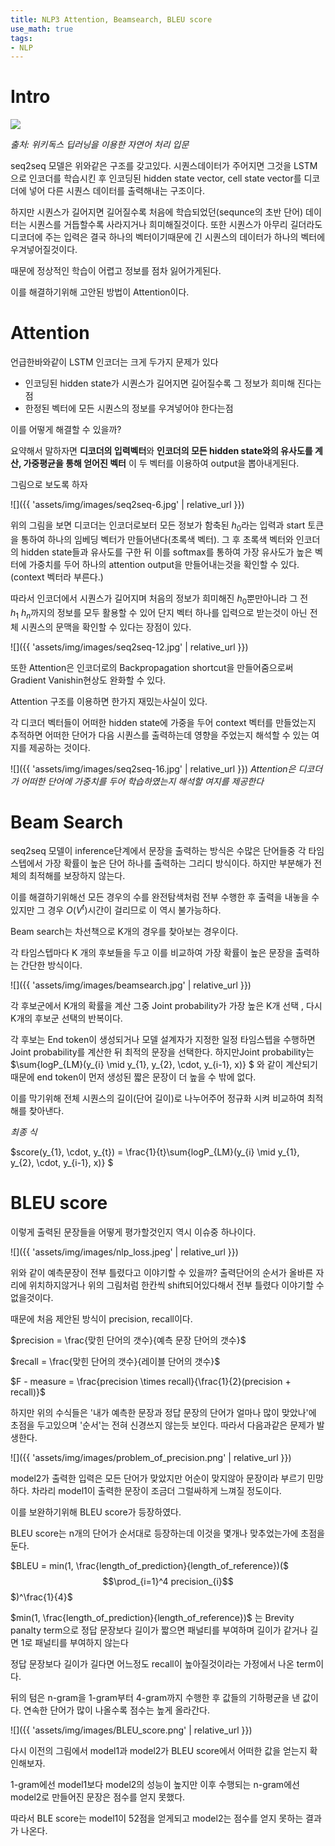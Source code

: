 ```yaml
---
title: NLP3 Attention, Beamsearch, BLEU score
use_math: true
tags:
- NLP
---
```


# Intro

![](https://wikidocs.net/images/page/24996/%EC%9D%B8%EC%BD%94%EB%8D%94%EB%94%94%EC%BD%94%EB%8D%94%EB%AA%A8%EB%8D%B8.PNG)

*출처: 위키독스 딥러닝을 이용한 자연어 처리 입문*

seq2seq 모델은 위와같은 구조를 갖고있다. 
시퀀스데이터가 주어지면 그것을 LSTM으로 인코더를 학습시킨 후 인코딩된 hidden state vector, cell state vector를 디코더에 넣어 다른 시퀀스 데이터를 출력해내는 구조이다.

하지만 시퀀스가 길어지면 길어질수록 처음에 학습되었던(sequnce의 초반 단어) 데이터는 시퀀스를 거듭할수록 사라지거나 희미해질것이다. 
또한 시퀀스가 아무리 길더라도 디코더에 주는 입력은 결국 하나의 벡터이기때문에 긴 시퀀스의 데이터가 하나의 벡터에 우겨넣어질것이다.

때문에 정상적인 학습이 어렵고 정보를 점차 잃어가게된다.

이를 해결하기위해 고안된 방법이 Attention이다.

# Attention
언급한바와같이 LSTM 인코더는 크게 두가지 문제가 있다

- 인코딩된 hidden state가 시퀀스가 길어지면 길어질수록 그 정보가 희미해 진다는점
- 한정된 벡터에 모든 시퀀스의 정보를 우겨넣어야 한다는점

이를 어떻게 해결할 수 있을까?

요약해서 말하자면 **디코더의 입력벡터**와 **인코더의 모든 hidden state와의 유사도를 계산, 가중평균을 통해 얻어진 벡터** 이 두 벡터를 이용하여 output을 뽑아내게된다.

그림으로 보도록 하자

![]({{ 'assets/img/images/seq2seq-6.jpg' | relative_url }})

위의 그림을 보면 디코더는 인코더로보터 모든 정보가 함축된 $h_{0}$라는 입력과 start 토큰을 통하여 하나의 임베딩 벡터가 만들어낸다(초록색 벡터). 그 후 초록색 벡터와 인코더의 hidden state들과 유사도를 구한 뒤 이를 softmax를 통하여 가장 유사도가 높은 벡터에 가중치를 두어 하나의 attention output을 만들어내는것을 확인할 수 있다.(context 벡터라 부른다.)

따라서 인코더에서 시퀀스가 길어지며 처음의 정보가 희미해진 $h_{0}$뿐만아니라 그 전 $h_{1} ~ h_{n}$까지의 정보를 모두 활용할 수 있어 단지 벡터 하나를 입력으로 받는것이 아닌 전체 시퀀스의 문맥을 확인할 수 있다는 장점이 있다.

![]({{ 'assets/img/images/seq2seq-12.jpg' | relative_url }})

또한 Attention은 인코더로의 Backpropagation shortcut을 만들어줌으로써 Gradient Vanishin현상도 완화할 수 있다.

Attention 구조를 이용하면 한가지 재밌는사실이 있다.

각 디코더 벡터들이 어떠한 hidden state에 가중을 두어 context 벡터를 만들었는지 추적하면 어떠한 단어가 다음 시퀀스를 출력하는데 영향을 주었는지 
해석할 수 있는 여지를 제공하는 것이다.

![]({{ 'assets/img/images/seq2seq-16.jpg' | relative_url }})
*Attention은 디코더가 어떠한 단어에 가중치를 두어 학습하였는지 해석할 여지를 제공한다*


# Beam Search
seq2seq 모델이 inference단계에서 문장을 출력하는 방식은 수많은 단어들중 각 타임스텝에서 가장 확률이 높은 단어 하나를 출력하는 그리디 방식이다.
하지만 부분해가 전체의 최적해를 보장하지 않는다.

이를 해결하기위해선 모든 경우의 수를 완전탐색처럼 전부 수행한 후 출력을 내놓을 수 있지만 그 경우 $O(V^t)$시간이 걸리므로 이 역시 불가능하다.

Beam search는 차선책으로 K개의 경우를 찾아보는 경우이다.

각 타임스텝마다 K 개의 후보들을 두고 이를 비교하여 가장 확률이 높은 문장을 출력하는 간단한 방식이다.

![]({{ 'assets/img/images/beamsearch.jpg' | relative_url }})

각 후보군에서 K개의 확률을 계산 그중 Joint probability가 가장 높은 K개 선택 , 다시 K개의 후보군 선택의 반복이다.

각 후보는 End token이 생성되거나 모델 설계자가 지정한 일정 타임스텝을 수행하면 Joint probability를 계산한 뒤 최적의 문장을 선택한다.
하지만Joint probability는  $\sum{logP_{LM}(y_{i} \mid y_{1}, y_{2}, \cdot, y_{i-1},  x)} $ 와 같이 계산되기때문에 end token이 먼저 생성된 짧은 문장이 더 높을 수 밖에 없다.

이를 막기위해 전체 시퀀스의 길이(단어 길이)로 나누어주어 정규화 시켜 비교하여 최적해를 찾아낸다. 

*최종 식*

$score(y_{1}, \cdot, y_{t}) = \frac{1}{t}\sum{logP_{LM}(y_{i} \mid y_{1}, y_{2}, \cdot, y_{i-1},  x)} $

# BLEU score
이렇게 출력된 문장들을 어떻게 평가할것인지 역시 이슈중 하나이다. 

![]({{ 'assets/img/images/nlp_loss.jpeg' | relative_url }})

위와 같이 예측문장이 전부 틀렸다고 이야기할 수 있을까? 
출력단어의 순서가 올바른 자리에 위치하지않거나 위의 그림처럼 한칸씩 shift되어있다해서 전부 틀렸다 이야기할 수 없을것이다.

때문에 처음 제안된 방식이 precision, recall이다.

$precision = \frac{맞힌 단어의 갯수}{예측 문장 단어의 갯수}$


$recall = \frac{맞힌 단어의 갯수}{레이블 단어의 갯수}$

$F - measure = \frac{precision \times recall}{\frac{1}{2}(precision + recall)}$

하지만 위의 수식들은 '내가 예측한 문장과 정답 문장의 단어가 얼마나 많이 맞았나'에 초점을 두고있으며 '순서'는 전혀 신경쓰지 않는듯 보인다. 따라서  다음과같은 문제가 발생한다.

![]({{ 'assets/img/images/problem_of_precision.png' | relative_url }})

model2가 출력한 입력은 모든 단어가 맞았지만 어순이 맞지않아 문장이라 부르기 민망하다. 차라리 model1이 출력한 문장이 조금더 그럴싸하게 느껴질 정도이다.

이를 보완하기위해 BLEU score가 등장하였다.

BLEU score는 n개의 단어가 순서대로 등장하는데 이것을 몇개나 맞추었는가에 초점을 둔다.

$BLEU = min(1, \frac{length_of_prediction}{length_of_reference})($ $$\prod_{i=1}^4 precision_{i}$$ $)^\frac{1}{4}$


 $min(1, \frac{length_of_prediction}{length_of_reference})$ 는 Brevity panalty term으로 정답 문장보다 길이가 짧으면 패널티를 부여하며 길이가 같거나 길면 1로 패널티를 부여하지 않는다
 
 정답 문장보다 길이가 길다면 어느정도 recall이 높아질것이라는 가정에서 나온 term이다.
 
 뒤의 텀은 n-gram을 1-gram부터 4-gram까지 수행한 후 값들의 기하평균을 낸 값이다. 연속한 단어가 많이 나올수록 점수는 높게 올라간다.
 
 ![]({{ 'assets/img/images/BLEU_score.png' | relative_url }})
 
 다시 이전의 그림에서 model1과 model2가 BLEU score에서 어떠한 값을 얻는지 확인해보자. 
 
 1-gram에선 model1보다 model2의 성능이 높지만 이후 수행되는 n-gram에선 model2로 만들어진 문장은 점수를 얻지 못했다.
 
 따라서 BLE score는 model1이 52점을 얻게되고 model2는 점수를 얻지 못하는 결과가 나온다.
